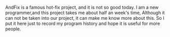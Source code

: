 AndFix is a famous hot-fix project, and it is not so good today. I am a new programmer,and this project takes me about half an week's time, Although it can not be taken into our project, it can make me know more about this. So I put it here just to record my program history and hope it is useful for more people.
